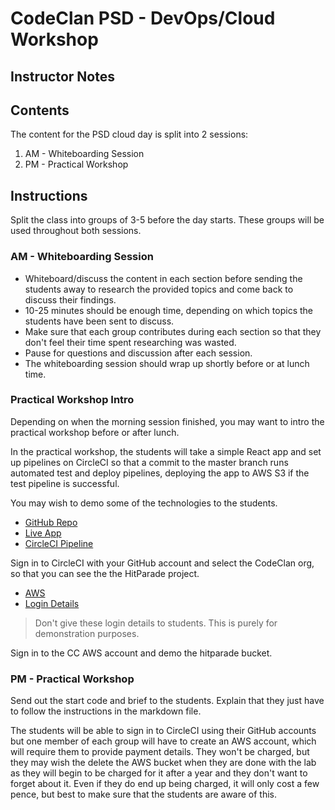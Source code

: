 # CodeClan PSD - DevOps/Cloud Workshop

## Instructor Notes

## Contents

The content for the PSD cloud day is split into 2 sessions:

1. AM - Whiteboarding Session
1. PM - Practical Workshop

## Instructions

Split the class into groups of 3-5 before the day starts. These groups will be used throughout both sessions.

### AM - Whiteboarding Session

- Whiteboard/discuss the content in each section before sending the students away to research the provided topics and come back to discuss their findings.
- 10-25 minutes should be enough time, depending on which topics the students have been sent to discuss.
- Make sure that each group contributes during each section so that they don't feel their time spent researching was wasted.
- Pause for questions and discussion after each session.
- The whiteboarding session should wrap up shortly before or at lunch time.

### Practical Workshop Intro

Depending on when the morning session finished, you may want to intro the practical workshop before or after lunch.

In the practical workshop, the students will take a simple React app and set up pipelines on CircleCI so that a commit to the master branch runs automated test and deploy pipelines, deploying the app to AWS S3 if the test pipeline is successful.

You may wish to demo some of the technologies to the students.

- [GitHub Repo](https://github.com/codeclan/psd-cloud-hit-parade-project)
- [Live App](http://cc-hit-parade.s3-website.eu-west-2.amazonaws.com/)
- [CircleCI Pipeline](http://circleci.com)

Sign in to CircleCI with your GitHub account and select the CodeClan org, so that you can see the the HitParade project.

- [AWS](https://aws.com)
- [Login Details](https://docs.google.com/document/d/10Nh6b5rEko_r2DKaU8yTW3cEEwdFzy_iXmZ4eZEfHSY/edit?usp=sharing)

> Don't give these login details to students. This is purely for demonstration purposes.

Sign in to the CC AWS account and demo the hitparade bucket.

### PM - Practical Workshop

Send out the start code and brief to the students. Explain that they just have to follow the instructions in the markdown file.

The students will be able to sign in to CircleCI using their GitHub accounts but one member of each group will have to create an AWS account, which will require them to provide payment details. They won't be charged, but they may wish the delete the AWS bucket when they are done with the lab as they will begin to be charged for it after a year and they don't want to forget about it. Even if they do end up being charged, it will only cost a few pence, but best to make sure that the students are aware of this.
